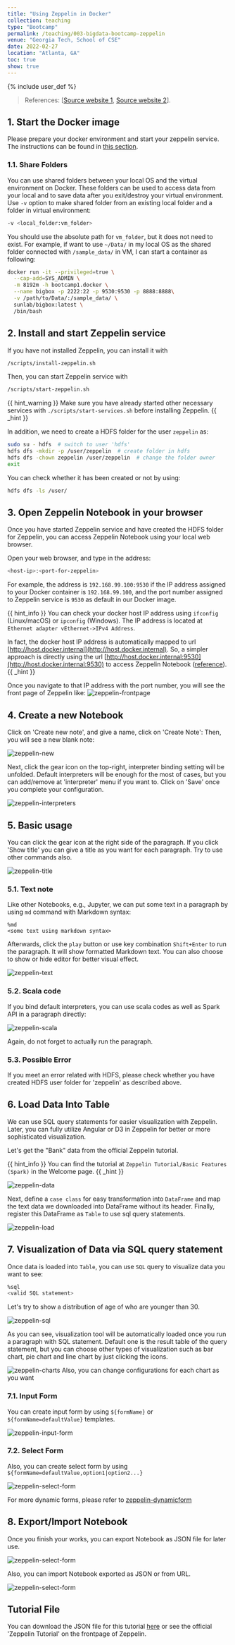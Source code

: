 ```yaml
---
title: "Using Zeppelin in Docker"
collection: teaching
type: "Bootcamp"
permalink: /teaching/003-bigdata-bootcamp-zeppelin
venue: "Georgia Tech, School of CSE"
date: 2022-02-27
location: "Atlanta, GA"
toc: true
show: true
---
```


{% include user_def %}

> References: [[Source website 1](http://chaozhang.org/bigdata-bootcamp/docs/sessions/zeppelin-intro/), [Source website 2](http://chaozhang.org/bigdata-bootcamp/docs/sessions/zeppelin-tutorial/)].

## 1. Start the Docker image

Please prepare your docker environment and start your zeppelin service.
The instructions can be found in [this section]({{base_path}}/teaching/002-bigdata-bootcamp-docker).

### 1.1. Share Folders

You can use shared folders between your local OS and the virtual environment on Docker.
These folders can be used to access data from your local and to save data after you exit/destroy your virtual environment.
Use `-v` option to make shared folder from an existing local folder and a folder in virtual environment:

```bash
-v <local_folder:vm_folder>
```

You should use the absolute path for `vm_folder`, but it does not need to exist.
For example, if want to use `~/Data/` in my local OS as the shared folder connected with `/sample_data/` in VM, I can start a container as following:

```bash
docker run -it --privileged=true \
  --cap-add=SYS_ADMIN \
  -m 8192m -h bootcamp1.docker \
  --name bigbox -p 2222:22 -p 9530:9530 -p 8888:8888\
  -v /path/to/Data/:/sample_data/ \
  sunlab/bigbox:latest \
  /bin/bash
```

## 2. Install and start Zeppelin service

If you have not installed Zeppelin, you can install it with

```bash
/scripts/install-zeppelin.sh
```

Then, you can start Zeppelin service with

```bash
/scripts/start-zeppelin.sh
```

{{ hint_warning }}
Make sure you have already started other necessary services with `./scripts/start-services.sh` before installing Zeppelin.
{{ _hint }}

In addition, we need to create a HDFS folder for the user `zeppelin` as:

```bash
sudo su - hdfs  # switch to user 'hdfs'
hdfs dfs -mkdir -p /user/zeppelin  # create folder in hdfs
hdfs dfs -chown zeppelin /user/zeppelin  # change the folder owner
exit
```

You can check whether it has been created or not by using:

```bash
hdfs dfs -ls /user/
```

## 3. Open Zeppelin Notebook in your browser

Once you have started Zeppelin service and have created the HDFS folder for Zeppelin, you can access Zeppelin Notebook using your local web browser.

Open your web browser, and type in the address:

```bash
<host-ip>:<port-for-zeppelin>
```

For example, the address is `192.168.99.100:9530` if the IP address assigned to your Docker container is `192.168.99.100`, and the port number assigned to Zeppelin service is `9530` as default in our Docker image.

{{ hint_info }}
You can check your docker host IP address using `ifconfig` (Linux/macOS) or `ipconfig` (Windows).
The IP address is located at `Ethernet adapter vEthernet->IPv4 Address`.

In fact, the docker host IP address is automatically mapped to url [http://host.docker.internal](http://host.docker.internal).
So, a simpler approach is directly using the url [http://host.docker.internal:9530](http://host.docker.internal:9530) to access Zeppelin Notebook ([reference](https://docs.docker.com/desktop/windows/networking/)).
{{ _hint }}

Once you navigate to that IP address with the port number, you will see the front page of Zeppelin like:
![zeppelin-frontpage]({{base_path}}/images/teaching/spark_images/zeppelin/frontpage.png)

## 4. Create a new Notebook

Click on 'Create new note', and give a name, click on 'Create Note':
Then, you will see a new blank note:

![zeppelin-new]({{base_path}}/images/teaching/spark_images/zeppelin/create.gif)

Next, click the gear icon on the top-right, interpreter binding setting will be unfolded.
Default interpreters will be enough for the most of cases, but you can add/remove at 'interpreter' menu if you want to. Click on 'Save' once you complete your configuration.

![zeppelin-interpreters]({{base_path}}/images/teaching/spark_images/zeppelin/settings.gif)

## 5. Basic usage

You can click the gear icon at the right side of the paragraph. If you click 'Show title' you can give a title as you want for each paragraph.
Try to use other commands also.

![zeppelin-title]({{base_path}}/images/teaching/spark_images/zeppelin/menu.gif)

### 5.1. Text note

Like other Notebooks, e.g., Jupyter, we can put some text in a paragraph by using `md` command with Markdown syntax:

```
%md
<some text using markdown syntax>
```

Afterwards, click the `play` button or use key combination `Shift+Enter` to run the paragraph.
It will show formatted Markdown text.
You can also choose to show or hide editor for better visual effect.

![zeppelin-text]({{base_path}}/images/teaching/spark_images/zeppelin/text.gif)

### 5.2. Scala code

If you bind default interpreters, you can use scala codes as well as Spark API in a paragraph directly:

![zeppelin-scala]({{base_path}}/images/teaching/spark_images/zeppelin/scala.png)

Again, do not forget to actually run the paragraph.

### 5.3. Possible Error

If you meet an error related with HDFS, please check whether you have created HDFS user folder for 'zeppelin' as described above.

## 6. Load Data Into Table

We can use SQL query statements for easier visualization with Zeppelin.
Later, you can fully utilize Angular or D3 in Zeppelin for better or more sophisticated visualization.

Let's get the "Bank" data from the official Zeppelin tutorial.

{{ hint_info }}
You can find the tutorial at `Zeppelin Tutorial/Basic Features (Spark)` in the Welcome page.
{{ _hint }}

![zeppelin-data]({{base_path}}/images/teaching/spark_images/zeppelin/prepare.png)

Next, define a `case class` for easy transformation into `DataFrame` and map the text data we downloaded into DataFrame without its header. Finally, register this DataFrame as `Table` to use sql query statements.

![zeppelin-load]({{base_path}}/images/teaching/spark_images/zeppelin/table.png)

## 7. Visualization of Data via SQL query statement

Once data is loaded into `Table`, you can use `SQL` query to visualize data you want to see:

```sql
%sql
<valid SQL statement>
```

Let's try to show a distribution of age of who are younger than 30.

![zeppelin-sql]({{base_path}}/images/teaching/spark_images/zeppelin/sql.png)

As you can see, visualization tool will be automatically loaded once you run a paragraph with SQL statement.
Default one is the result table of the query statement, but you can choose other types of visualization such as bar chart, pie chart and line chart by just clicking the icons.

![zeppelin-charts]({{base_path}}/images/teaching/spark_images/zeppelin/zeppelin_basic.gif)
Also, you can change configurations for each chart as you want

### 7.1. Input Form

You can create input form by using `${formName}` or `${formName=defaultValue}` templates.

![zeppelin-input-form]({{base_path}}/images/teaching/spark_images/zeppelin/input_form.gif)

### 7.2. Select Form

Also, you can create select form by using `${formName=defaultValue,option1|option2...}`

![zeppelin-select-form]({{base_path}}/images/teaching/spark_images/zeppelin/select_form.gif)

For more dynamic forms, please refer to [zeppelin-dynamicform](https://zeppelin.apache.org/docs/latest/manual/dynamicform.html)

## 8. Export/Import Notebook

Once you finish your works, you can export Notebook as JSON file for later use.

![zeppelin-select-form]({{base_path}}/images/teaching/spark_images/zeppelin/export.png)

Also, you can import Notebook exported as JSON or from URL.

![zeppelin-select-form]({{base_path}}/images/teaching/spark_images/zeppelin/import.png)

## Tutorial File

You can download the JSON file for this tutorial [here](https://gist.githubusercontent.com/yuikns/b7fc51a56e936e29f1577456c1b47563/raw/17d25875d7fd73eedaa67bc2f02e0a115110c233/tutorial.json) or see the official 'Zeppelin Tutorial' on the frontpage of Zeppelin.

